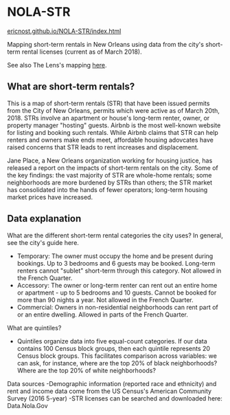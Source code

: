 # NOLA-STR
[ericnost.github.io/NOLA-STR/index.html](ericnost.github.io/NOLA-STR/index.html)

Mapping short-term rentals in New Orleans using data from the city's short-term rental licenses (current as of March 2018).

See also The Lens's mapping [here](https://thelensnola.org/new-orleans-airbnb-tracker/).

## What are short-term rentals?
This is a map of short-term rentals (STR) that have been issued permits from the City of New Orleans, permits which were active as of March 20th, 2018. STRs involve an apartment or house's long-term renter, owner, or property manager "hosting" guests. Airbnb is the most well-known website for listing and booking such rentals. While Airbnb claims that STR can help renters and owners make ends meet, affordable housing adovcates have raised concerns that STR leads to rent increases and displacement.

Jane Place, a New Orleans organization working for housing justice, has released a report on the impacts of short-term rentals on the city. Some of the key findings: the vast majority of STR are whole-home rentals; some neighborhoods are more burdened by STRs than others; the STR market has consolidated into the hands of fewer operators; long-term housing market prices have increased.

## Data explanation
What are the different short-term rental categories the city uses? In general, see the city's guide here.
- Temporary: The owner must occupy the home and be present during bookings. Up to 3 bedrooms and 6 guests may be booked. Long-term renters cannot "sublet" short-term through this category. Not allowed in the French Quarter.
- Accessory: The owner or long-term renter can rent out an entire home or apartment - up to 5 bedrooms and 10 guests. Cannot be booked for more than 90 nights a year. Not allowed in the French Quarter.
- Commercial: Owners in non-residential neighborhoods can rent part of or an entire dwelling. Allowed in parts of the French Quarter.

What are quintiles?
- Quintiles organize data into five equal-count categories. If our data contains 100 Census block groups, then each quintile represents 20 Census block groups. This facilitates comparison across variables: we can ask, for instance, where are the top 20% of black neighborhoods? Where are the top 20% of white neighborhoods?

Data sources
-Demographic information (reported race and ethnicity) and rent and income data come from the US Census's American Community Survey (2016 5-year)
-STR licenses can be searched and downloaded here: Data.Nola.Gov
